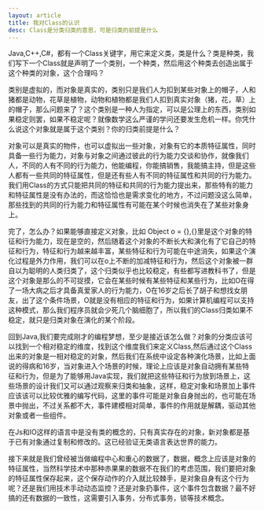 ```yaml
---
layout: article
title: 我对Class的认识
desc: Class是分类归类的意思，可是归类的前提是什么
---
```


Java,C++,C#，都有一个Class关键字，用它来定义类，类是什么？类是种类，我们写下一个Class就是声明了一个类别，一个种类，然后用这个种类去创造出属于这个种类的对象，这个合理吗？ 


类别是虚拟的，而对象是真实的，类别只是我们人为扣到某些对象上的帽子，人和猪都是动物，花草是植物，动物和植物都是我们人扣到真实对象（猪，花，草）上的帽子，那么问题来了？这个类别是一种人为指定，可以是公理上的东西，类别如果稳定则罢，如果不稳定呢？就像数学这么严谨的学问还要发生危机一样。你凭什么说这个对象就是属于这个类别？你的归类前提是什么？ 


对象可以是真实的物件，也可以虚拟出一些对象，对象有它的本质特征属性，同时具备一些行为能力，对象与对象之间通过彼此的行为能力交谈和协作，就像我们人，不同的人有不同的行为能力，他能编程，你能搞销售，我能搞主持，但是这些人都有一些共同的特征属性，但是还有些人有不同的特征属性和共同的行为能力。我们用Class的方式只能把共同的特征和共同的行为能力提出来，那些特有的能力和特征属性是没有办法的，而这恰恰也是需求变化的地方，不过问题没这么简单，那些找到的共同的行为能力和特征属性有可能在某个时候也消失在了某些对象身上。 


完了，怎么办？如果能够直接定义对象，比如 Object o = {},{}里是这个对象的特征和行为能力，现在是空的，然后随着这个对象的不断长大和演化有了它自己的特征和行为，特征和行为越来越丰富，某些特征和行为可能在中途消失，如果这个演化过程是外力作用，我们可以在o上不断的加减特征和行为，然后这个对象被一群自以为聪明的人类归类了，这个归类似乎也比较稳定，有些都写进教科书了，但是这个对象是那么的不可捉摸，它会在某些时候有某些特征和某些行为，比如O在得了一场大病之后才具备真爱家人的行为能力，O在16岁之后长了胡子和想找女朋友，出了这个条件场景，O就是没有相应的特征和行为，如果计算机编程可以支持这种模式，那么我们程序员就会少死几个脑细胞了，所以我们的Class归类如果不稳定，就只是归类对象在演化的某个阶段。 


回到Java,我们要完成刚才的编程梦想，至少是接近该怎么做？对象的分类应该可以找到一个相对稳定的维度，找到这个维度我们来定义Class,然后通过这个Class出来的对象是一相对稳定的对象，然后我们在系统中设定各种演化场景，比如上面说的得病和16岁，当对象进入个场景的时候，理论上应该是对象自动拥有某些特征和行为，但是为了能够用Java实现，我们就把这些特征和行为放到场景上，这些场景的设计我们又可以通过观察来归类和抽象，这样，稳定对象和场景加上事件应该该可以比较优雅的编写代码，这里的事件可能是对象自身抛出的，也可能在场景中抛出，不过关系都不大，事件建模相对简单，事件的作用就是解耦，驱动其他对象或者一些组件。 

在Js和IO这样的语言中是没有类的概念的，只有真实存在的对象，新对象都是基于已有对象通过复制和修改的。这已经验证无类语言表达世界的能力。

接下来就是我们曾经被当做编程中心和重心的数据了，数据，概念上应该是对象的特征属性，当然科学技术中那种赤果果的数据不在我们的考虑范围，我们要把对象的特征属性保存起来，这个保存动作的介入就比较棘手，是对象自身有这个行为呢？还是我们用技术手动动态监控？还是对象扔事件，这个事件包含数据？最不好搞的还有数据的一致性，这需要引入事务，分布式事务，锁等技术概念。
